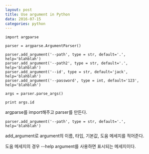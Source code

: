 ```yaml
---
layout: post
title: Use argument in Python
data: 2016-07-15
categories: python
---
```


```
import argparse

parser = argparse.ArgumentParser()

parser.add_argument('--path', type = str, default='.', help='blahblah')
parser.add_argument('--path2', type = str, default='.', help='blahblah')
parser.add_argument('--id', type = str, default='jack', help='blahblah')
parser.add_argument('--password', type = int, default='123', help='blahblah')

args = parser.parse_args()

print args.id
```

argparse를 import해주고 parser를 만든다.

```
parser.add_argument('--path', type = str, default='.', help='blahblah')
```
add_argument로 argument의 이름, 타입, 기본값, 도움 메세지를 적어준다.

도움 메세지의 경우 --help argument를 사용하면 표시되는 메세지이다.